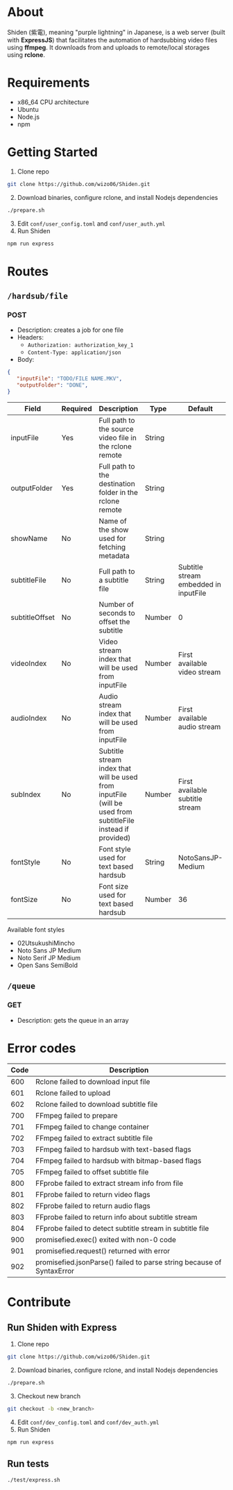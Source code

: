 # About
Shiden (紫電), meaning "purple lightning" in Japanese, is a web server (built with **ExpressJS**) that facilitates the automation of hardsubbing video files using **ffmpeg**.
It downloads from and uploads to remote/local storages using **rclone**.

# Requirements
- x86_64 CPU architecture
- Ubuntu
- Node.js
- npm

# Getting Started

1. Clone repo
```bash
git clone https://github.com/wizo06/Shiden.git
```
2. Download binaries, configure rclone, and install Nodejs dependencies
```bash
./prepare.sh
```
3. Edit `conf/user_config.toml` and `conf/user_auth.yml`
4. Run Shiden
```bash
npm run express
```

# Routes

## `/hardsub/file`

### POST
  - Description: creates a job for one file
  - Headers:
    - `Authorization: authorization_key_1`
    - `Content-Type: application/json`
  - Body:
   ```json
  {
      "inputFile": "TODO/FILE NAME.MKV",
      "outputFolder": "DONE",
  }
  ```

Field | Required | Description | Type | Default
--- | --- | --- | --- | --- |
inputFile | Yes | Full path to the source video file in the rclone remote | String |
outputFolder | Yes | Full path to the destination folder in the rclone remote | String |
showName | No | Name of the show used for fetching metadata | String |
subtitleFile | No | Full path to a subtitle file | String | Subtitle stream embedded in inputFile
subtitleOffset | No | Number of seconds to offset the subtitle | Number | 0
videoIndex | No | Video stream index that will be used from inputFile | Number | First available video stream
audioIndex | No | Audio stream index that will be used from inputFile | Number | First available audio stream
subIndex | No | Subtitle stream index that will be used from inputFile (will be used from subtitleFile instead if provided) | Number | First available subtitle stream
fontStyle | No | Font style used for text based hardsub | String | NotoSansJP-Medium
fontSize | No | Font size used for text based hardsub | Number | 36

Available font styles
- 02UtsukushiMincho
- Noto Sans JP Medium
- Noto Serif JP Medium
- Open Sans SemiBold

## `/queue`

### GET
  - Description: gets the queue in an array

# Error codes

| Code | Description |
| --- | --- |
| 600 | Rclone failed to download input file |
| 601 | Rclone failed to upload |
| 602 | Rclone failed to download subtitle file |
| 700 | FFmpeg failed to prepare |
| 701 | FFmpeg failed to change container |
| 702 | FFmpeg failed to extract subtitle file |
| 703 | FFmpeg failed to hardsub with text-based flags |
| 704 | FFmpeg failed to hardsub with bitmap-based flags |
| 705 | FFmpeg failed to offset subtitle file |
| 800 | FFprobe failed to extract stream info from file |
| 801 | FFprobe failed to return video flags |
| 802 | FFprobe failed to return audio flags |
| 803 | FFprobe failed to return info about subtitle stream |
| 804 | FFprobe failed to detect subtitle stream in subtitle file |
| 900 | promisefied.exec() exited with non-0 code |
| 901 | promisefied.request() returned with error |
| 902 | promisefied.jsonParse() failed to parse string because of SyntaxError |

# Contribute

## Run Shiden with Express
1. Clone repo
```bash
git clone https://github.com/wizo06/Shiden.git
```
2. Download binaries, configure rclone, and install Nodejs dependencies
```bash
./prepare.sh
```
3. Checkout new branch
```bash
git checkout -b <new_branch>
```
4. Edit `conf/dev_config.toml` and `conf/dev_auth.yml`
4. Run Shiden
```bash
npm run express
```

## Run tests
```bash
./test/express.sh
```